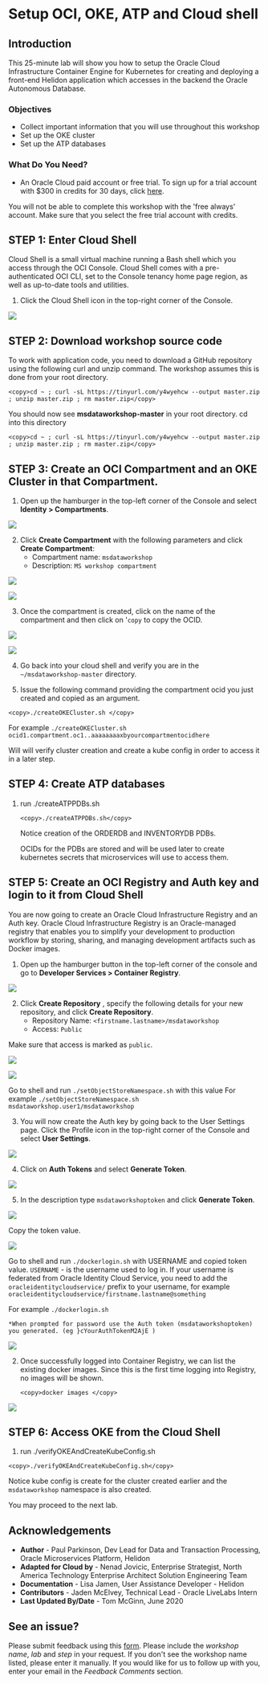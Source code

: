 # Setup OCI, OKE, ATP and Cloud shell
## Introduction

This 25-minute lab will show you how to setup the Oracle Cloud Infrastructure Container Engine for Kubernetes for creating and deploying a front-end Helidon application which accesses in the backend the Oracle Autonomous Database.

### Objectives

* Collect important information that you will use throughout this workshop
* Set up the OKE cluster
* Set up the ATP databases

### What Do You Need?

* An Oracle Cloud paid account or free trial. To sign up for a trial account with $300 in credits for 30 days, click [here](http://oracle.com/cloud/free).

 You will not be able to complete this workshop with the 'free always' account. Make sure that you select the free trial account with credits.

## **STEP 1**: Enter Cloud Shell

Cloud Shell is a small virtual machine running a Bash shell which you access through the OCI Console. Cloud Shell comes with a pre-authenticated OCI CLI, set to the Console tenancy home page region, as well as up-to-date tools and utilities.

1.	Click the Cloud Shell icon in the top-right corner of the Console.

  ![](images/7-open-cloud-shell.png " ")

## **STEP 2**: Download workshop source code
To work with application code, you need to download a GitHub repository using
    the following curl and unzip command. The workshop assumes this is done from your root directory.

  ```
 <copy>cd ~ ; curl -sL https://tinyurl.com/y4wyehcw --output master.zip ; unzip master.zip ; rm master.zip</copy>
  ```

  You should now see **msdataworkshop-master** in your root directory.
  cd into this directory
  
  ```
 <copy>cd ~ ; curl -sL https://tinyurl.com/y4wyehcw --output master.zip ; unzip master.zip ; rm master.zip</copy>
  ```
  

## **STEP 3**: Create an OCI Compartment and an OKE Cluster in that Compartment.

1. Open up the hamburger in the top-left corner of the Console and select **Identity > Compartments**.

  ![](images/15-identity-compartments.png " ")

2. Click **Create Compartment** with the following parameters and click **Create Compartment**:
    - Compartment name: `msdataworkshop`
    - Description: `MS workshop compartment`

  ![](images/16-create-compartment.png " ")

  ![](images/17-create-compartment2.png " ")

3. Once the compartment is created, click on the name of the compartment and then click on '`copy` to copy the OCID.

  ![](images/19-compartment-name-ocid.png " ")

  ![](images/20-compartment-ocid.png " ")

4. Go back into your cloud shell and verify you are in the `~/msdataworkshop-master` directory.

5. Issue the following command providing the compartment ocid you just created and copied as an argument.

  ```
 <copy>./createOKECluster.sh </copy>
  ```
  
  For example `./createOKECluster.sh ocid1.compartment.oc1..aaaaaaaaxbyourcompartmentocidhere`

  Will will verify cluster creation and create a kube config in order to access it in a later step.
  
## **STEP 4**: Create ATP databases

1. run ./createATPPDBs.sh
   
    ```
    <copy>./createATPPDBs.sh</copy>
     ```
     
   Notice creation of the ORDERDB and INVENTORYDB PDBs.
    
   OCIDs for the PDBs are stored and will be used later to create kubernetes secrets that microservices will use to access them.


## **STEP 5**: Create an OCI Registry and Auth key and login to it from Cloud Shell
You are now going to create an Oracle Cloud Infrastructure Registry and an Auth key. Oracle Cloud Infrastructure Registry is an Oracle-managed registry that enables you to simplify your development to production workflow by storing, sharing, and managing development artifacts such as Docker images.

1. Open up the hamburger button in the top-left corner of the console and go to **Developer Services > Container Registry**.

  ![](images/21-dev-services-registry.png " ")

2. Click **Create Repository** , specify the following details for your new repository, and click **Create Repository**.
    - Repository Name: `<firstname.lastname>/msdataworkshop`
	- Access: `Public`

  Make sure that access is marked as `public`.  

  ![](images/22-create-repo.png " ")

  ![](images/22-create-repo2.png " ")
  
  Go to shell and run `./setObjectStoreNamespace.sh` with this value
  For example `./setObjectStoreNamespace.sh msdataworkshop.user1/msdataworkshop`

3. You will now create the Auth key by going back to the User Settings page. Click the Profile icon in the top-right corner of the Console and select **User Settings**.

  ![](images/23-user-settings.png " ")

4. Click on **Auth Tokens** and select **Generate Token**.

  ![](images/24-gen-auth-token.png " ")

5. In the description type `msdataworkshoptoken` and click **Generate Token**. 

  ![](images/25-gen-auth-token2.png " ")
  
  Copy the token value.

  ![](images/26-save-auth-token.png " ")

  Go to shell and run `./dockerlogin.sh` with USERNAME and copied token value.
  `USERNAME` - is the username used to log in. If your username is federated from Oracle Identity Cloud Service, you need to add the `oracleidentitycloudservice/` prefix to your username, for example `oracleidentitycloudservice/firstname.lastname@something`

  For example `./dockerlogin.sh `

    *When prompted for password use the Auth token (msdataworkshoptoken) you generated. (eg }cYourAuthTokenM2AjE )

  ![](images/1bcf17e7001e44e1e7e583e61618acbf.png " ")

2.  Once successfully logged into Container Registry, we can list the existing docker images. Since this is the first time logging into Registry, no images will be shown.

    ```
    <copy>docker images </copy>
    ```

  ![](images/cc56aa2828d6fef2006610c5df4675bb.png " ")



## **STEP 6**: Access OKE from the Cloud Shell

1. run ./verifyOKEAndCreateKubeConfig.sh

 ```
 <copy>./verifyOKEAndCreateKubeConfig.sh</copy>
  ```
  
Notice kube config is create for the cluster created earlier and the `msdataworkshop` namespace is also created.



You may proceed to the next lab.

## Acknowledgements

* **Author** - Paul Parkinson, Dev Lead for Data and Transaction Processing, Oracle Microservices Platform, Helidon
* **Adapted for Cloud by** - Nenad Jovicic, Enterprise Strategist, North America Technology Enterprise Architect Solution Engineering Team
* **Documentation** - Lisa Jamen, User Assistance Developer - Helidon
* **Contributors** - Jaden McElvey, Technical Lead - Oracle LiveLabs Intern
* **Last Updated By/Date** - Tom McGinn, June 2020


## See an issue?
Please submit feedback using this [form](https://apexapps.oracle.com/pls/apex/f?p=133:1:::::P1_FEEDBACK:1). Please include the *workshop name*, *lab* and *step* in your request.  If you don't see the workshop name listed, please enter it manually. If you would like for us to follow up with you, enter your email in the *Feedback Comments* section.
